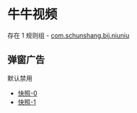 # 牛牛视频

存在 1 规则组 - [com.schunshang.bij.niuniu](/src/apps/com.schunshang.bij.niuniu.ts)

## 弹窗广告

默认禁用

- [快照-0](https://i.gkd.li/import/13635127)
- [快照-1](https://i.gkd.li/import/13635128)
